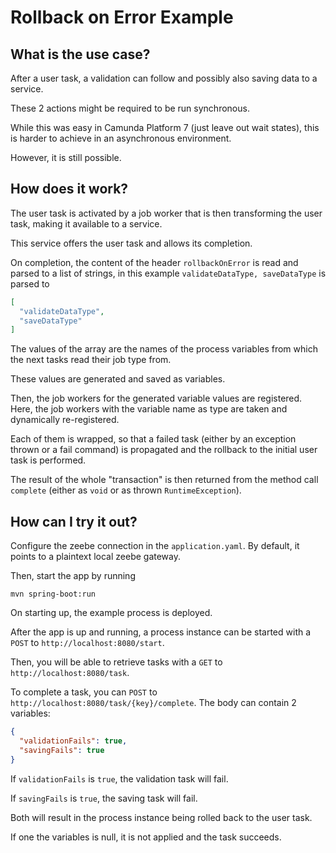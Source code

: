 # Rollback on Error Example

## What is the use case?

After a user task, a validation can follow and possibly also saving data to a service.

These 2 actions might be required to be run synchronous.

While this was easy in Camunda Platform 7 (just leave out wait states), this is harder to achieve in an asynchronous environment.

However, it is still possible.

## How does it work?

The user task is activated by a job worker that is then transforming the user task, making it available to a service.

This service offers the user task and allows its completion.

On completion, the content of the header `rollbackOnError` is read and parsed to a list of strings, in this example `validateDataType, saveDataType` is parsed to

```json
[
  "validateDataType",
  "saveDataType"
]
```

The values of the array are the names of the process variables from which the next tasks read their job type from.

These values are generated and saved as variables.

Then, the job workers for the generated variable values are registered. Here, the job workers with the variable name as type are taken and dynamically re-registered.

Each of them is wrapped, so that a failed task (either by an exception thrown or a fail command) is propagated and the rollback to the initial user task is performed.

The result of the whole "transaction" is then returned from the method call `complete` (either as `void` or as thrown `RuntimeException`).

## How can I try it out?

Configure the zeebe connection in the `application.yaml`. By default, it points to a plaintext local zeebe gateway.

Then, start the app by running

```shell
mvn spring-boot:run
```

On starting up, the example process is deployed.

After the app is up and running, a process instance can be started with a  `POST` to `http://localhost:8080/start`.

Then, you will be able to retrieve tasks with a `GET` to `http://localhost:8080/task`.

To complete a task, you can `POST` to `http://localhost:8080/task/{key}/complete`. The body can contain 2 variables:

```json
{
  "validationFails": true,
  "savingFails": true
}
```

If `validationFails` is `true`, the validation task will fail.

If `savingFails` is `true`, the saving task will fail.

Both will result in the process instance being rolled back to the user task.

If one the variables is null, it is not applied and the task succeeds.